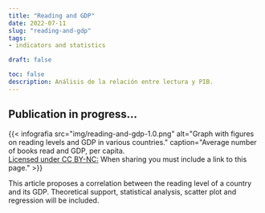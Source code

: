 ```yaml
---
title: "Reading and GDP"
date: 2022-07-11
slug: "reading-and-gdp"
tags: 
- indicators and statistics

draft: false

toc: false
description: Análisis de la relación entre lectura y PIB.
---
```


## Publication in progress...

{{< infografia 
  src="img/reading-and-gdp-1.0.png" 
  alt="Graph with figures on reading levels and GDP in various countries."
  caption="Average number of books read and GDP, per capita. <br>[Licensed under CC BY-NC:](https://creativecommons.org/licenses/by-nc/4.0/deed.en) When sharing you must include a link to this page." >}}

This article proposes a correlation between the reading level of a country and its GDP.
Theoretical support, statistical analysis, scatter plot and regression will be included.
